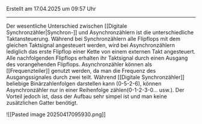 Erstellt am 17.04.2025 um 09:57 Uhr

---
Der wesentliche Unterschied zwischen [[Digitale Synchronzähler|Synchron-]] und Asynchronzählern ist die unterschiedliche Taktansteuerung. Während bei Synchronzählern alle Flipflops mit dem gleichen Taktsignal angesteuert werden, wird bei Asynchronzählern lediglich das erste Flipflop einer Kette von einem externen Takt angesteuert. Alle nachfolgenden Flipflops erhalten ihr Taktsignal durch einen Ausgang des vorangehenden Flipflops.
Asynchronzähler können als [[Frequenzteiler]] genutzt werden, da man die Frequenz des Ausgangssignales durch zwei teilt.
Während [[Digitale Synchronzähler]] beliebige Binärzahlenfolgen darstellen kann (0-5-2-6), können Asynchronzähler nur in einer Reihenfolge zählen(0-1-2-3-0... usw.). 
Der Vorteil jedoch ist, dass der Aufbau sehr simpel ist und man keine zusätzlichen Gatter benötigt.

![[Pasted image 20250417095930.png]]